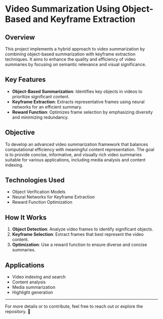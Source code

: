 # Video Summarization Using Object-Based and Keyframe Extraction

## Overview
This project implements a hybrid approach to video summarization by combining object-based summarization with keyframe extraction techniques. It aims to enhance the quality and efficiency of video summaries by focusing on semantic relevance and visual significance.

## Key Features
- **Object-Based Summarization**: Identifies key objects in videos to prioritize significant content.
- **Keyframe Extraction**: Extracts representative frames using neural networks for an efficient summary.
- **Reward Function**: Optimizes frame selection by emphasizing diversity and minimizing redundancy.

## Objective
To develop an advanced video summarization framework that balances computational efficiency with meaningful content representation. The goal is to provide concise, informative, and visually rich video summaries suitable for various applications, including media analysis and content indexing.

## Technologies Used
- Object Verification Models
- Neural Networks for Keyframe Extraction
- Reward Function Optimization

## How It Works
1. **Object Detection**: Analyze video frames to identify significant objects.
2. **Keyframe Selection**: Extract frames that best represent the video content.
3. **Optimization**: Use a reward function to ensure diverse and concise summaries.

## Applications
- Video indexing and search
- Content analysis
- Media summarization
- Highlight generation

---

For more details or to contribute, feel free to reach out or explore the repository. 🚀
